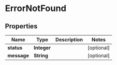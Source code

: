 

# ErrorNotFound

## Properties

Name | Type | Description | Notes
------------ | ------------- | ------------- | -------------
**status** | **Integer** |  |  [optional]
**message** | **String** |  |  [optional]



